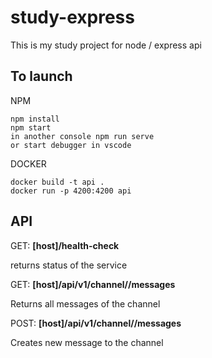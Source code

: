 # study-express
This is my study project for node / express api

## To launch
NPM
```
npm install
npm start
in another console npm run serve
or start debugger in vscode
```

DOCKER
```
docker build -t api .
docker run -p 4200:4200 api
```

## API
GET:
**[host]/health-check**

returns status of the service

GET:
**[host]/api/v1/channel/<id>/messages**

Returns all messages of the channel

POST:
**[host]/api/v1/channel/<id>/messages**

Creates new message to the channel